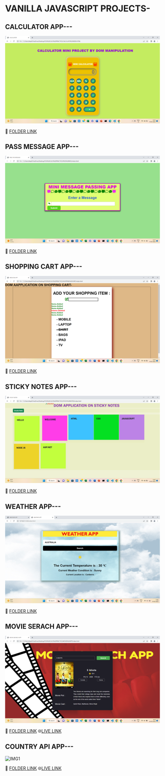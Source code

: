 # VANILLA JAVASCRIPT PROJECTS-

## CALCULATOR APP---

![IMG1](./CALCULATOR2/Screenshot%20(261).png)


:file_folder: [FOLDER LINK](https://github.com/kapilsarkar/FSJS2.0/tree/main/JS%20PRACTICE/CALCULATOR2)

## PASS MESSAGE APP---

![IMG2](./PASS%20MSG/MINIMSG.png)

:file_folder: [FOLDER LINK](https://github.com/kapilsarkar/FSJS2.0/tree/main/JS%20PRACTICE/PASS%20MSG)

## SHOPPING CART APP---


![IMG3](./SHOPPING%20CART/Screenshot%20(262).png)


:file_folder: [FOLDER LINK](https://github.com/kapilsarkar/FSJS2.0/tree/main/JS%20PRACTICE/SHOPPING%20CART)


## STICKY NOTES APP---

![IMG4](./STICKY%20NOTES/Screenshot%20(263).png)

:file_folder: [FOLDER LINK](https://github.com/kapilsarkar/FSJS2.0/tree/main/JS%20PRACTICE/STICKY%20NOTES)

## WEATHER APP---

![IMG5](./WEATHER%20APP/Screenshot%20(265).png)

:file_folder: [FOLDER LINK](https://github.com/kapilsarkar/FSJS2.0/tree/main/JS%20PRACTICE/WEATHER%20APP)


## MOVIE SERACH APP---

![IMG6](./MOVIE%20APP/Screenshot%20(273).png)


:file_folder: [FOLDER LINK](https://github.com/kapilsarkar/FSJS2.0/tree/main/JS%20PRACTICE/MOVIE%20APP)
:globe_with_meridians:[LIVE LINK](https://ksmovie2.vercel.app/)


## COUNTRY API  APP---

![IMG1](./IMG1.png)


:file_folder: [FOLDER LINK](https://github.com/kapilsarkar/FSJS2.0/tree/main/JS%20PRACTICE/COUNTRY%20API)
:globe_with_meridians:[LIVE LINK](https://sunny-tulumba-5ee8b3.netlify.app/)














